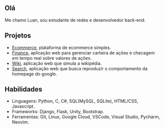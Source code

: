 ## Olá

Me chamo Luan, sou estudante de redes e desenvolvedor back-end.

## Projetos

- [Ecommerce](https://github.com/Luan-Marc/Ecommerce-App), plataforma de ecommerce simples.
- [Finance](https://github.com/Luan-Marc/Finance), aplicação web para gerenciar carteira de ações e checagem em tempo real sobre valores de ações.
- [Wiki](https://github.com/Luan-Marc/Wiki), aplicação web que simula a wikipédia.
- [Search](https://github.com/Luan-Marc/Search), aplicação web que busca reproduzir o comportamento da homepage do google.

## Habilidades

- Linguagens: Python, C, C#, SQL(MySQL, SQLite), HTML/CSS, Javascript.
- Frameworks: Django, Flask, Unity, Bootstrap.
- Ferramentas: Git, Linux, Google Cloud, VSCode, Visual Studio, Pycharm, Neovim.
